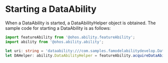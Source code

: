 # Starting a DataAbility


When a DataAbility is started, a DataAbilityHelper object is obtained. The sample code for starting a DataAbility is as follows:

```ts
import featureAbility from '@ohos.ability.featureAbility';
import ability from '@ohos.ability.ability';

let uri: string = 'dataability:///com.samples.famodelabilitydevelop.DataAbility';
let DAHelper: ability.DataAbilityHelper = featureAbility.acquireDataAbilityHelper(uri);
```

